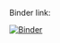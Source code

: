 Binder link:

[![Binder](https://mybinder.org/badge.svg)](https://mybinder.org/v2/gh/samgclarke/taj-online-python-notebook/master)
